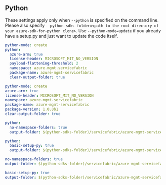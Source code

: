 ## Python

These settings apply only when `--python` is specified on the command line.
Please also specify `--python-sdks-folder=<path to the root directory of your azure-sdk-for-python clone>`.
Use `--python-mode=update` if you already have a setup.py and just want to update the code itself.

``` yaml $(python) && !$(track2)
python-mode: create
python:
  azure-arm: true
  license-header: MICROSOFT_MIT_NO_VERSION
  payload-flattening-threshold: 2
  namespace: azure.mgmt.servicefabric
  package-name: azure-mgmt-servicefabric
  clear-output-folder: true
```
``` yaml $(python)'update' && $(track2)
python-mode: create
azure-arm: true
license-header: MICROSOFT_MIT_NO_VERSION
namespace: azure.mgmt.servicefabric
package-name: azure-mgmt-servicefabric
package-version: 1.0.0b1
clear-output-folder: true
```


``` yaml $(python) && $(python-mode) == 'update' && !$(track2)
python:
  no-namespace-folders: true
  output-folder: $(python-sdks-folder)/servicefabric/azure-mgmt-servicefabric/azure/mgmt/servicefabric
```
``` yaml $(python) && $(python-mode) == 'create' && !$(track2)
python:
  basic-setup-py: true
  output-folder: $(python-sdks-folder)/servicefabric/azure-mgmt-servicefabric
```
``` yaml $(python) && $(python-mode) == 'update' && $(track2)
no-namespace-folders: true
output-folder: $(python-sdks-folder)/servicefabric/azure-mgmt-servicefabric/azure/mgmt/servicefabric
```
``` yaml $(python) && $(python-mode) == 'create' && $(track2)
basic-setup-py: true
output-folder: $(python-sdks-folder)/servicefabric/azure-mgmt-servicefabric
```
